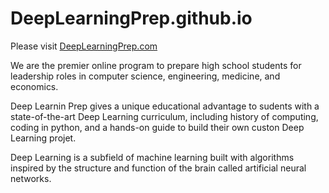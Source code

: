 # DeepLearningPrep.github.io

Please visit <a href="deeplearningprep.com">DeepLearningPrep.com</a> 

We are the premier online program to prepare high school students for leadership roles in computer science, engineering, medicine, and economics.

Deep Learnin Prep gives a unique educational advantage to sudents with a state-of-the-art Deep Learning curriculum, including history of computing, coding in python, and a hands-on guide to build their own custon Deep Learning projet.

Deep Learning is a subfield of machine learning built with algorithms inspired by the structure and function of the brain called artificial neural networks.
